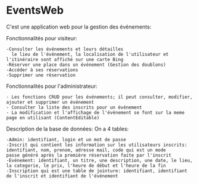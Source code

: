 # EventsWeb
C'est une application web pour la gestion des événements:

Fonctionnalités pour visiteur:

    -Consulter les événements et leurs détailles 
      le lieu de l'événement, la localisation de l'utilisateur et l'itinéraire sont affiché sur une carte Bing
    -Réserver une place dans un événement (Gestion des doublons)
    -Accéder à ses réservations
    -Supprimer une réservation

Fonctionnalités pour l'administrateur:

    - Les fonctions CRUD pour les événements; il peut consulter, modifier, ajouter et supprimer un événement
    - Consulter la liste des inscrits pour un événement
    - La modification et l'affichage de l'événement se font sur la meme page en utilisant (ContentEditable)
    
Description de la base de données: On a 4 tables:

    -Admin: identifiant, login et un mot de passe
    -Inscrit qui contient les information sur les utilisateurs inscrits: identifiant, nom, prenom, adresse mail, code qui est un mode           passe généré après la première réservation faite par l'inscrit
    -Evénement: identifiant, un titre, une description, une date, le lieu, la categorie, le prix, l'heure de début et l'heure de la fin
    -Inscription qui est une table de jointure: identifiant, identifiant de l'inscrit et identifiant de l'événement  
